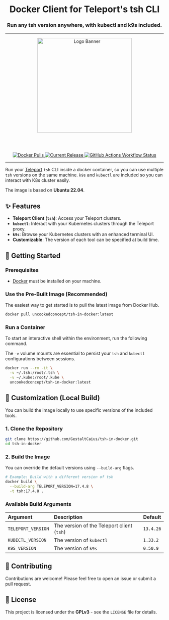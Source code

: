 <h1 align="center">Docker Client for Teleport's tsh CLI</h1>
<h3 align="center">Run any tsh version anywhere, with kubectl and k9s included.</h3>

---

<p align="center">
<img alt="Logo Banner" src="https://raw.githubusercontent.com/GestaltCaius/tsh-in-docker/refs/tags/v1.1.0/assets/banner.jpg?sanitize=true" height="300"/>
</p>

<br/>
<br/>

<p align="center">

<a href="https://hub.docker.com/r/uncookedconcept/tsh-in-docker">
<img alt="Docker Pulls" src="https://img.shields.io/docker/pulls/uncookedconcept/tsh-in-docker?logo=docker&color=lightblue">
</a>

<a href="https://github.com/GestaltCaius/tsh-in-docker/releases">
<img alt="Current Release" src="https://img.shields.io/github/release/GestaltCaius/tsh-in-docker.svg"/>
</a>

<a href="https://github.com/GestaltCaius/tsh-in-docker/actions/workflows/publish.yaml">
<img alt="GitHub Actions Workflow Status" src="https://img.shields.io/github/actions/workflow/status/GestaltCaius/tsh-in-docker/publish.yaml?label=release%20CI">
</a>

</p>

---

Run your [Teleport](https://goteleport.com/docs/connect-your-client/tsh/) `tsh` CLI inside a docker container, so you can use multiple `tsh` versions on the same machine.
`k9s` and `kubectl` are included so you can interact with K8s cluster easily.

The image is based on **Ubuntu 22.04**.

## ✨ Features

  * **Teleport Client (`tsh`)**: Access your Teleport clusters.
  * **`kubectl`**: Interact with your Kubernetes clusters through the Teleport proxy.
  * **`k9s`**: Browse your Kubernetes clusters with an enhanced terminal UI.
  * **Customizable**: The version of each tool can be specified at build time.

## 🚀 Getting Started

### Prerequisites

  * [Docker](https://www.docker.com/get-started/) must be installed on your machine.

### Use the Pre-Built Image (Recommended)

The easiest way to get started is to pull the latest image from Docker Hub.

```bash
docker pull uncookedconcept/tsh-in-docker:latest
```

### Run a Container

To start an interactive shell within the environment, run the following command.

The `-v` volume mounts are essential to persist your `tsh` and `kubectl` configurations between sessions.

```bash
docker run --rm -it \
  -v ~/.tsh:/root/.tsh \
  -v ~/.kube:/root/.kube \
  uncookedconcept/tsh-in-docker:latest
```

## 🔧 Customization (Local Build)

You can build the image locally to use specific versions of the included tools.

### 1. Clone the Repository

```bash
git clone https://github.com/GestaltCaius/tsh-in-docker.git
cd tsh-in-docker
```

### 2. Build the Image

You can override the default versions using `--build-arg` flags.

```bash
# Example: Build with a different version of tsh
docker build \
  --build-arg TELEPORT_VERSION=17.4.8 \
  -t tsh:17.4.8 .
```

### Available Build Arguments

| Argument           | Description                                | Default   |
| :----------------- | :----------------------------------------- | :-------- |
| `TELEPORT_VERSION` | The version of the Teleport client (`tsh`) | `13.4.26` |
| `KUBECTL_VERSION`  | The version of `kubectl`                   | `1.33.2`  |
| `K9S_VERSION`      | The version of `k9s`                       | `0.50.9`  |

## 🤝 Contributing

Contributions are welcome\! Please feel free to open an issue or submit a pull request.

## 📜 License

This project is licensed under the **GPLv3** - see the `LICENSE` file for details.